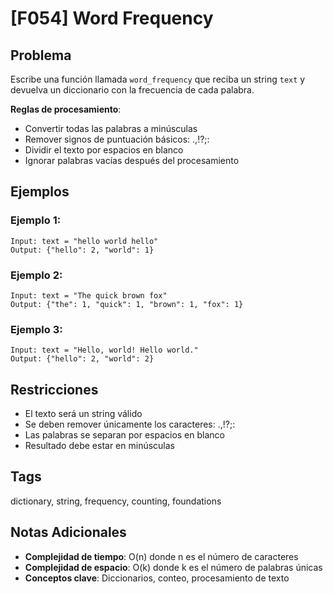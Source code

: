 # [F054] Word Frequency

## Problema

Escribe una función llamada `word_frequency` que reciba un string `text` y devuelva un diccionario con la frecuencia de cada palabra. 

**Reglas de procesamiento**:
- Convertir todas las palabras a minúsculas
- Remover signos de puntuación básicos: .,!?;:
- Dividir el texto por espacios en blanco
- Ignorar palabras vacías después del procesamiento

## Ejemplos

### Ejemplo 1:
```
Input: text = "hello world hello"
Output: {"hello": 2, "world": 1}
```

### Ejemplo 2:
```
Input: text = "The quick brown fox"
Output: {"the": 1, "quick": 1, "brown": 1, "fox": 1}
```

### Ejemplo 3:
```
Input: text = "Hello, world! Hello world."
Output: {"hello": 2, "world": 2}
```

## Restricciones

- El texto será un string válido
- Se deben remover únicamente los caracteres: .,!?;:
- Las palabras se separan por espacios en blanco  
- Resultado debe estar en minúsculas

## Tags
dictionary, string, frequency, counting, foundations

## Notas Adicionales
- **Complejidad de tiempo**: O(n) donde n es el número de caracteres
- **Complejidad de espacio**: O(k) donde k es el número de palabras únicas
- **Conceptos clave**: Diccionarios, conteo, procesamiento de texto
